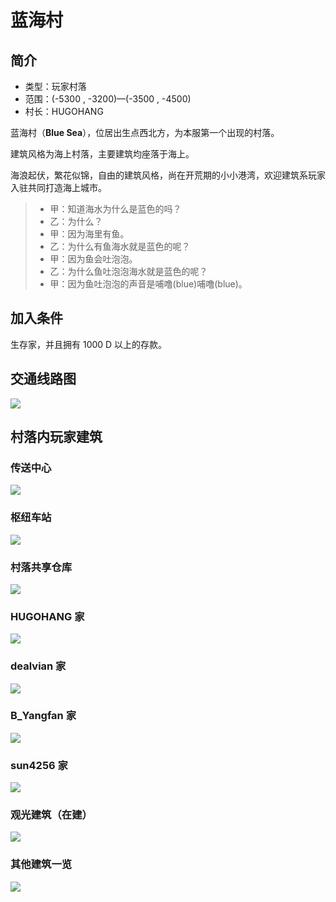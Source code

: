 # 蓝海村

## 简介

* 类型：玩家村落
* 范围：\(-5300 , -3200\)—\(-3500 , -4500\)
* 村长：HUGOHANG

蓝海村（**Blue Sea**），位居出生点西北方，为本服第一个出现的村落。

建筑风格为海上村落，主要建筑均座落于海上。

海浪起伏，繁花似锦，自由的建筑风格，尚在开荒期的小小港湾，欢迎建筑系玩家入驻共同打造海上城市。

> * 甲：知道海水为什么是蓝色的吗？
> * 乙：为什么？
> * 甲：因为海里有鱼。
> * 乙：为什么有鱼海水就是蓝色的呢？
> * 甲：因为鱼会吐泡泡。
> * 乙：为什么鱼吐泡泡海水就是蓝色的呢？
> * 甲：因为鱼吐泡泡的声音是哺噜\(blue\)哺噜\(blue\)。

## 加入条件

生存家，并且拥有 1000 D 以上的存款。

## 交通线路图

![](../../.gitbook/assets/Blue-Sea-Rail-Transit-Map.png)

## 村落内玩家建筑

### 传送中心

![](../../.gitbook/assets/Blue-Sea-Teleport-Center.png)

### 枢纽车站

![](../../.gitbook/assets/Blue-Sea-Junction-Station.png)

### 村落共享仓库

![](../../.gitbook/assets/Blue-Sea-Warehouse.png)

### HUGOHANG 家

![](../../.gitbook/assets/Blue-Sea-House-Of-HUGOHANG.png)

### dealvian 家

![](../../.gitbook/assets/Blue-Sea-House-Of-dealvian.png)

### B\_Yangfan 家

![](../../.gitbook/assets/Blue-Sea-House-Of-B_Yangfan.png)

### sun4256 家

![](../../.gitbook/assets/Blue-Sea-House-Of-sun4256.png)

### 观光建筑（在建）

![](../../.gitbook/assets/Blue-Sea-Building%20%281%29.png)

### 其他建筑一览

![](../../.gitbook/assets/Blue-Sea-Building%20%282%29.png)


